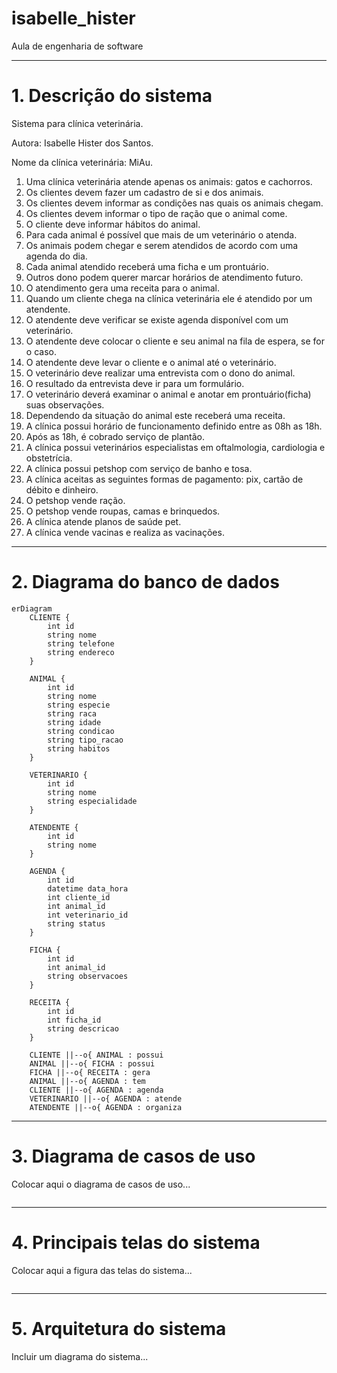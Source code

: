 # isabelle_hister
Aula de engenharia de software

---
# 1. Descrição do sistema

Sistema para clínica veterinária.

Autora: Isabelle Hister dos Santos.

Nome da clínica veterinária: MiAu.

1. Uma clínica veterinária atende apenas os animais: gatos e cachorros. 
2. Os clientes devem fazer um cadastro de si e dos animais. 
3. Os clientes devem informar as condições nas quais os animais chegam. 
4. Os clientes devem informar o tipo de ração que o animal come. 
5. O cliente deve informar hábitos do animal. 
6. Para cada animal é possível que mais de um veterinário o atenda. 
7. Os animais podem chegar e serem atendidos de acordo com uma agenda do dia. 
8. Cada animal atendido receberá uma ficha e um prontuário. 
9. Outros dono podem querer marcar horários de atendimento futuro. 
10. O atendimento gera uma receita para o animal. 
11. Quando um cliente chega na clínica veterinária ele é atendido por um atendente. 
12. O atendente deve verificar se existe agenda disponível com um veterinário. 
13. O atendente deve colocar o cliente e seu animal na fila de espera, se for o caso. 
14. O atendente deve levar o cliente e o animal até o veterinário. 
15. O veterinário deve realizar uma entrevista com o dono do animal. 
16. O resultado da entrevista deve ir para um formulário. 
17. O veterinário deverá examinar o animal e anotar em prontuário(ficha) suas observações. 
18. Dependendo da situação do animal este receberá uma receita.
19. A clínica possui horário de funcionamento definido entre as 08h as 18h.
20. Após as 18h, é cobrado serviço de plantão.
21. A clínica possui veterinários especialistas em oftalmologia, cardiologia e obstetrícia.
22. A clínica possui petshop com serviço de banho e tosa.
23. A clínica aceitas as seguintes formas de pagamento: pix, cartão de débito e dinheiro.
24. O petshop vende ração.
25. O petshop vende roupas, camas e brinquedos.
26. A clínica atende planos de saúde pet.
27. A clínica vende vacinas e realiza as vacinações.

---
# 2. Diagrama do banco de dados

```mermaid
erDiagram
    CLIENTE {
        int id
        string nome
        string telefone
        string endereco
    }

    ANIMAL {
        int id
        string nome
        string especie
        string raca
        string idade
        string condicao
        string tipo_racao
        string habitos
    }

    VETERINARIO {
        int id
        string nome
        string especialidade
    }

    ATENDENTE {
        int id
        string nome
    }

    AGENDA {
        int id
        datetime data_hora
        int cliente_id
        int animal_id
        int veterinario_id
        string status
    }

    FICHA {
        int id
        int animal_id
        string observacoes
    }

    RECEITA {
        int id
        int ficha_id
        string descricao
    }

    CLIENTE ||--o{ ANIMAL : possui
    ANIMAL ||--o{ FICHA : possui
    FICHA ||--o{ RECEITA : gera
    ANIMAL ||--o{ AGENDA : tem
    CLIENTE ||--o{ AGENDA : agenda
    VETERINARIO ||--o{ AGENDA : atende
    ATENDENTE ||--o{ AGENDA : organiza
```

---
# 3. Diagrama de casos de uso

Colocar aqui o diagrama de casos de uso...

![]()

---
# 4. Principais telas do sistema

Colocar aqui a figura das telas do sistema...

![]()

---
# 5. Arquitetura do sistema

Incluir um diagrama do sistema...

![]()